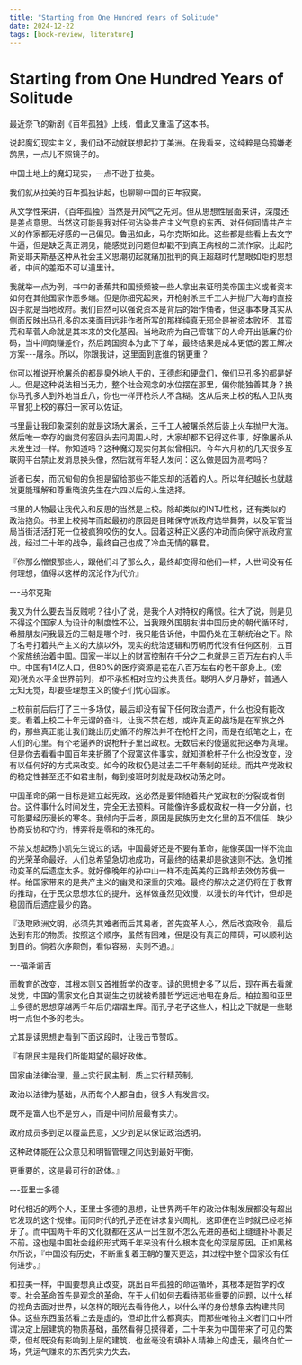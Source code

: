```yaml
---
title: "Starting from One Hundred Years of Solitude"
date: 2024-12-22
tags: [book-review, literature]
---
```


# Starting from One Hundred Years of Solitude


最近奈飞的新剧《百年孤独》上线，借此又重温了这本书。

说起魔幻现实主义，我们动不动就联想起拉丁美洲。在我看来，这纯粹是乌鸦嫌老鸹黑，一点儿不照镜子的。

中国土地上的魔幻现实，一点不逊于拉美。

我们就从拉美的百年孤独讲起，也聊聊中国的百年寂寞。

从文学性来讲，《百年孤独》当然是开风气之先河。但从思想性层面来讲，深度还是差点意思。当然这可能是我对任何沾染共产主义气息的东西、对任何同情共产主义的作家都无好感的一己偏见。鲁迅如此，马尔克斯如此。这些都是些看上去文字牛逼，但是缺乏真正洞见，能感觉到问题但却戳不到真正病根的二流作家。比起陀斯妥耶夫斯基这种从社会主义思潮初起就痛加批判的真正超越时代慧眼如炬的思想者，中间的差距不可以道里计。

我就举一点为例，书中的香蕉共和国频频被一些人拿出来证明美帝国主义或者资本如何在其他国家作恶多端。但是你细究起来，开枪射杀三千工人并抛尸大海的直接凶手就是当地政府。我们自然可以强说资本是背后的始作俑者，但这事本身其实从侧面反映出马孔多的本来面目远非作者所写的那样纯真无邪全是被资本败坏，其蛮荒和草菅人命就是其本来的文化基因。当地政府为自己管辖下的人命开出低廉的价码，当中间商赚差价，然后跨国资本为此下了单，最终结果是成本更低的罢工解决方案---屠杀。所以，你跟我讲，这里面到底谁的锅更重？

你可以推说开枪屠杀的都是臭外地人干的，王德彪和硬盘们，俺们马孔多的都是好人。但是这种说法相当无力，整个社会观念的水位摆在那里，偏你能独善其身？换你马孔多人到外地当丘八，你也一样开枪杀人不含糊。这从后来上校的私人卫队夷平冒犯上校的寡妇一家可以佐证。

书里最让我印象深刻的就是这场大屠杀，三千工人被屠杀然后装上火车抛尸大海。然后唯一幸存的幽灵何塞回头去问周围人时，大家却都不记得这件事，好像屠杀从未发生过一样。你知道吗？这种魔幻现实何其似曾相识。今年六月初的几天很多互联网平台禁止发消息换头像，然后就有年轻人发问：这么做是因为高考吗？

逝者已矣，而沉甸甸的负担是留给那些不能忘却的活着的人。所以年纪越长也就越发更能理解和尊重晓波先生在六四以后的人生选择。

书里的人物最让我代入和反思的当然是上校。除却类似的INTJ性格，还有类似的政治抱负。书里上校揭竿而起最初的原因是目睹保守派政府选举舞弊，以及军管当局当街活活打死一位被疯狗咬伤的女人。因着这种正义感的冲动而向保守派政府宣战，经过二十年的战争，最终自己也成了冷血无情的暴君。

『你那么憎恨那些人，跟他们斗了那么久，最终却变得和他们一样，人世间没有任何理想，值得以这样的沉沦作为代价』

---马尔克斯

我又为什么要去当反贼呢？往小了说，是我个人对特权的痛恨。往大了说，则是见不得这个国家人为设计的制度性不公。当我跟外国朋友讲中国历史的朝代循环时，希腊朋友问我最近的王朝是哪个时，我只能告诉他，中国仍处在王朝统治之下。除了名号打着共产主义的大旗以外，现实的统治逻辑和历朝历代没有任何区别，五百个家族统治着中国。国家一半以上的财富控制在千分之二也就是三百万左右的人手中。中国有14亿人口，但80%的医疗资源是花在八百万左右的老干部身上。(宏观)税负水平全世界前列，却不承担相对应的公共责任。聪明人岁月静好，普通人无知无觉，却要些理想主义的傻子们忧心国家。

上校前前后后打了三十多场仗，最后却没有留下任何政治遗产，什么也没有能改变。看着上校二十年无谓的奋斗，让我不禁在想，或许真正的战场是在军旅之外的，那些真正能让我们跳出历史循环的解法并不在枪杆之间，而是在纸笔之上，在人们的心里。有个老逼养的说枪杆子里出政权。无数后来的傻逼就把这奉为真理。但是你去看看中国百年来折腾了个寂寞这件事实，就知道枪杆子什么也没改变，没有以任何好的方式来改变。如今的政权仍是过去二千年秦制的延续。而共产党政权的稳定性甚至还不如君主制，每到接班时刻就是政权动荡之时。

中国革命的第一目标是建立起宪政。这必然是要伴随着共产党政权的分裂或者倒台。这件事什么时间发生，完全无法预料。可能像许多威权政权一样一夕分崩，也可能要经历漫长的寒冬。我倾向于后者，原因是民族历史文化里的互不信任、缺少协商妥协和守约，博弈将是零和的殊死的。

不禁又想起杨小凯先生说过的话，中国最好还是不要有革命，能像英国一样不流血的光荣革命最好。人们总希望急切地成功，可最终的结果却是欲速则不达。急切推动变革的后遗症太多。就好像晚年的孙中山一样不走英美的正路却去效仿苏俄一样。给国家带来的是共产主义的幽灵和深重的灾难。最终的解决之道仍将在于教育的推动，在于民众思想水位的提升。这样做虽然见效慢，以漫长的年代计，但却是稳固而后遗症最少的路。

『汲取欧洲文明，必须先其难者而后其易者，首先变革人心，然后改变政令，最后达到有形的物质。按照这个顺序，虽然有困难，但是没有真正的障碍，可以顺利达到目的。倘若次序颠倒，看似容易，实则不通。』

---福泽谕吉

而教育的改变，其根本则又首推哲学的改变。读的思想史多了以后，现在再去看就发觉，中国的儒家文化自其诞生之初就被希腊哲学远远地甩在身后。柏拉图和亚里士多德的思想穿越两千年后仍熠熠生辉。而孔子老子这些人，相比之下就是一些聪明一点但不多的老头。

尤其是读思想史看到下面这段时，让我击节赞叹。

『有限民主是我们所能期望的最好政体。

国家由法律治理，量上实行民主制，质上实行精英制。

政治以法律为基础，从而每个人都自由，很多人有发言权。

既不是富人也不是穷人，而是中间阶层最有实力。

政府成员多到足以覆盖民意，又少到足以保证政治透明。

这种政体能在公众意见和明智管理之间达到最好平衡。

更重要的，这是最可行的政体。』

---亚里士多德

时代相近的两个人，亚里士多德的思想，让世界两千年的政治体制发展都没有超出它发现的这个规律。而同时代的孔子还在讲求复兴周礼，这即便在当时就已经老掉牙了。而中国两千年的文化就都在这从一出生就不怎么先进的基础上缝缝补补裹足不前。这也是中国社会组织形式两千年来没有什么根本变化的深层原因。正如黑格尔所说，『中国没有历史，不断重复着王朝的覆灭更迭，其过程中整个国家没有任何进步。』

和拉美一样，中国要想真正改变，跳出百年孤独的命运循环，其根本是哲学的改变。社会革命首先是观念的革命，在于人们如何去看待那些重要的问题，以什么样的视角去面对世界，以怎样的眼光去看待他人，以什么样的身份想象去构建共同体。这些东西虽然看上去是虚的，但却比什么都真实。而那些唯物主义者们口中所谓决定上层建筑的物质基础，虽然看得见摸得着，二十年来为中国带来了可见的繁荣，但却既没有影响到上层的建筑，也丝毫没有填补人精神上的虚无，最终白忙一场，凭运气赚来的东西凭实力失去。
